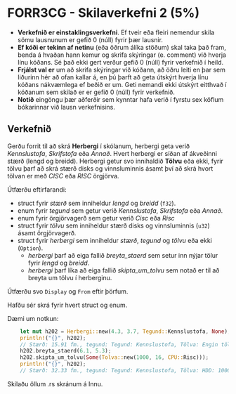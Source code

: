 # FORR3CG - Skilaverkefni 2 (5%)

- **Verkefnið er einstaklingsverkefni**. Ef tveir eða fleiri nemendur skila sömu lausnunum er gefið 0 (núll) fyrir þær lausnir.
- **Ef kóði er tekinn af netinu** (eða öðrum álíka stöðum) skal taka það fram, benda á hvaðan hann kemur og skrifa skýringar (e. comment) við hverja línu kóðans. Sé það ekki gert verður gefið 0 (núll) fyrir verkefnið í heild.
- **Frjálst val er** um að skrifa skýringar við kóðann, að öðru leiti en þar sem liðurinn hér að ofan kallar á, en þú þarft að geta útskýrt hverja línu kóðans nákvæmlega ef beðið er um. Geti nemandi ekki útskýrt eitthvað í kóðanum sem skilað er er gefið 0 (núll) fyrir verkefnið.
- **Notið** eingöngu þær aðferðir sem kynntar hafa verið í fyrstu sex köflum bókarinnar við lausn verkefnisins.

## Verkefnið

Gerðu forrit til að skrá **Herbergi** í skólanum, herbergi geta verið *Kennslustofa*, *Skrifstofa* eða *Annað*. Hvert herbergi er síðan af ákveðinni stærð (lengd og breidd). Herbergi getur svo innihaldið **Tölvu** eða ekki, fyrir tölvu þarf að skrá stærð disks og vinnsluminnis ásamt því að skrá hvort tölvan er með *CISC* eða *RISC* örgjörva.

Útfærðu eftirfarandi:
- struct fyrir *stærð* sem inniheldur *lengd* og *breidd* (`f32`).
- enum fyrir *tegund* sem getur verið *Kennslustofa*, *Skrifstofa* eða *Annað*.
- enum fyrir örgjörvagerð sem getur verið *Cisc* eða *Risc*
- struct fyrir *tölvu* sem inniheldur stærð disks og vinnsluminnis (`u32`) ásamt örgjörvagerð.
- struct fyrir *herbergi* sem inniheldur *stærð*, *tegund* og *tölvu* eða ekki (`Option`).
    - *herbergi* þarf að eiga fallið *breyta_staerd* sem setur inn nýjar tölur fyrir *lengd* og *breidd*.
    - *herbergi* þarf líka að eiga fallið *skipta_um_tolvu* sem notað er til að breyta um tölvu í herberginu.

Útfærðu svo `Display` og `From` eftir þörfum.

Hafðu sér skrá fyrir hvert struct og enum.

Dæmi um notkun:
```rust
    let mut h202 = Herbergi::new(4.3, 3.7, Tegund::Kennslustofa, None);
    println!("{}", h202);
    // Stærð: 15.91 fm., tegund: Tegund: Kennslustofa, Tölva: Engin tölva
    h202.breyta_staerd(6.1, 5.3);
    h202.skipta_um_tolvu(Some(Tolva::new(1000, 16, CPU::Risc)));
    println!("{}", h202);
    // Stærð: 32.33 fm., tegund: Tegund: Kennslustofa, Tölva: HDD: 1000 GB, RAM 16 GB, CPU: RISC
```

Skilaðu öllum .rs skránum á Innu.
